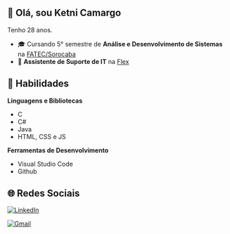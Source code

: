 ## 👋 Olá, sou **Ketni Camargo**


Tenho 28 anos.



 - 🎓 Cursando 5° semestre de **Análise e Desenvolvimento de Sistemas** na [FATEC/Sorocaba](http://www.fatecsorocaba.edu.br/)
 - 💼 **Assistente de Suporte de IT** na [Flex](https://www.google.com/)

## 🚀 Habilidades

**Linguagens e Bibliotecas**

  - C
  - C#
 - Java
 - HTML, CSS e JS

**Ferramentas de Desenvolvimento**

 - Visual Studio Code
 - Github

## 🌐 Redes Sociais

<a href="https://www.linkedin.com/in/ketni-camargo-687700248" target="_blank"> <img src="https://img.shields.io/badge/LinkedIn-0077B5?style=for-the-badge&logo=linkedin&logoColor=white" alt="LinkedIn">
</a>

<a href="mailto:ketni.camargo@fatec.sp.gov.br" target="_blank"> <img src="https://img.shields.io/badge/Gmail-D14836?style=for-the-badge&logo=gmail&logoColor=white" alt="Gmail">
</a>
